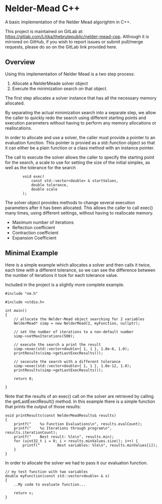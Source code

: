 # Nelder-Mead C++
A basic implementation of the Nelder Mead algorightm in C++.

This project is maintained on GitLab at: https://gitlab.com/Litika/thebrutepublic/nelder-mead-cpp. Although it is mirrored on GitHub, if you wish to report issues or submit pull/merge requests, please do so on the GitLab link provided here.

## Overview

Using this implementaiton of Nelder Mead is a two step process:

1. Allocate a NelderMeade solver object
2. Execute the minimization search on that object.

The first step allocates a solver instance that has all the necessary memory allocated.

By separating the actual minimization search into a separate step, we allow the caller to quickly redo the search using different starting points and execution parameters without having to perform any memory allocations or reallocations.

In order to allocate and use a solver, the caller must provide a pointer to an evaluation function. This pointer is provied as a std::function object so that it can either be a plain function or a class method with an instance pointer.

The call to execute the solver allows the caller to specify the starting point for the search, a scale to use for setting the size of the initial simplex, as well as the tolerance for the search

```
        void exec(
            const std::vector<double> & startValues, 
            double tolerance, 
            double scale
        );
```

The solver object provides methods to change several execution parameters after it has been allocated. This allows the caller to call exec() many times, using different settings, without having to reallocate memory.

* Maximum number of iterations
* Reflection coefficient
* Contraction coefficient
* Expansion Coefficient

## Minimal Example

Here is a simple example which allocates a solver and then calls it twice, each time with a different tolerance, so we can see the difference between the number of iterations it took for each tolerance value.

Included in the project is a slightly more complete example.

```
#include "nm.h"

#include <stdio.h>

int main()
{
    // allocate the Nelder-Mead object searching for 2 variables
    NelderMead* simp = new NelderMead(2, myFunction, nullptr);

    // set the number of iterations to a non-default number
    simp->setMaxIterations(500);

    // execute the search a print the result
    simp->exec(std::vector<double>{ 1, 1 }, 1.0e-6, 1.0);
    printResults(simp->getLastExecResults());

    // sececute the search with a different tolerance
    simp->exec(std::vector<double>{ 1, 1 }, 1.0e-12, 1.0);
    printResults(simp->getLastExecResults());

    return 0;

}
```

Note that the results of an exec() call on the solver are retrieved by calling the getLastExectResult() method. In this example there is a simple function that prints the output of those results:


```
void printResults(const NelderMeadResults& results)
{
    printf("    %u Function Evaluations\n", results.evalCount);
    printf("    %u Iterations through program\n", results.iterationCount);
    printf("    Best result: %le\n", results.min);
    for (uint32_t i = 0; i < results.minValues.size(); i++) {
        printf("        Best variables: %le\n", results.minValues[i]);
    }
}
```

In order to allocate the solver we had to pass it our evaluation function. 

```
// my test function with two variables
double myFunction(const std::vector<double> & x)
{
    ..My code to evaluate function...

    return v;
}
```


